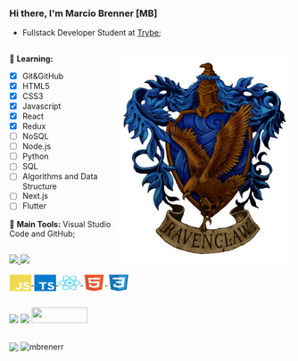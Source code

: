 
### Hi there, I'm Marcio Brenner [MB] 

- Fullstack Developer Student at [Trybe](https://www.betrybe.com);

##

<img src ="github/raven35.png" width = "310px" align = "right">

🌱 **Learning:**
- [x] Git&GitHub
- [x] HTML5
- [x] CSS3
- [x] Javascript
- [x] React
- [X] Redux
- [ ] NoSQL
- [ ] Node.js
- [ ] Python
- [ ] SQL
- [ ] Algorithms and Data Structure
- [ ] Next.js
- [ ] Flutter
  
:school_satchel: **Main Tools:** Visual Studio Code and GitHub;

##


<div>
  <a href="https://github.com/mbrennerr">
  <img height="150em" src="https://github-readme-stats.vercel.app/api?username=mbrennerr&show_icons=true&theme=dracula&include_all_commits=true&count_private=true"/>
  <img height="150em" src="https://github-readme-stats.vercel.app/api/top-langs/?username=mbrennerr&layout=compact&langs_count=7&theme=dracula"/>
</div>
<div style="display: inline_block"><br>
  <img align="center" alt="Rafa-Js" height="30" width="40" src="https://raw.githubusercontent.com/devicons/devicon/master/icons/javascript/javascript-plain.svg">
  <img align="center" alt="Rafa-Ts" height="30" width="40" src="https://raw.githubusercontent.com/devicons/devicon/master/icons/typescript/typescript-plain.svg">
  <img align="center" alt="Rafa-React" height="30" width="40" src="https://raw.githubusercontent.com/devicons/devicon/master/icons/react/react-original.svg">
  <img align="center" alt="Rafa-HTML" height="30" width="40" src="https://raw.githubusercontent.com/devicons/devicon/master/icons/html5/html5-original.svg">
  <img align="center" alt="Rafa-CSS" height="30" width="40" src="https://raw.githubusercontent.com/devicons/devicon/master/icons/css3/css3-original.svg">
  

  
  ##
 <div>
   <a href = "mailto:marciobrennerbusiness@gmail.com"><img src="https://img.shields.io/badge/-Gmail-%23333?style=for-the-badge&logo=gmail&logoColor=white" target="_blank"></a>
   <a href="https://www.linkedin.com/in/mbrennerr" target="_blank"><img src="https://img.shields.io/badge/-LinkedIn-%230077B5?style=for-the-badge&logo=linkedin&logoColor=white" target="_blank"></a> 
   <a href="https://mbrennerr.vercel.app/">
  <img src="https://img.shields.io/static/v1?&label=Portfolio&message=site&color=green&style=for-the-badge" height=28 width=100/>
</a>
   
   
 </div>
    
  ##
   <img src="https://www.codewars.com/users/mbrennerr/badges/micro" align = "center" />
   <img src="https://komarev.com/ghpvc/?username=mbrennerr&color=green" alt="mbrenerr" align = "center" /> 
   

   
  


<!--
**mbrennerr/mbrennerr** is a ✨ _special_ ✨ repository because its `README.md` (this file) appears on your GitHub profile.

Here are some ideas to get you started:

- 🔭 I’m currently working on ...
- 🌱 I’m currently learning ...
- 👯 I’m looking to collaborate on ...
- 🤔 I’m looking for help with ...
- 💬 Ask me about ...
- 📫 How to reach me: ...
- 😄 Pronouns: ...
- ⚡ Fun fact: ...
-->

